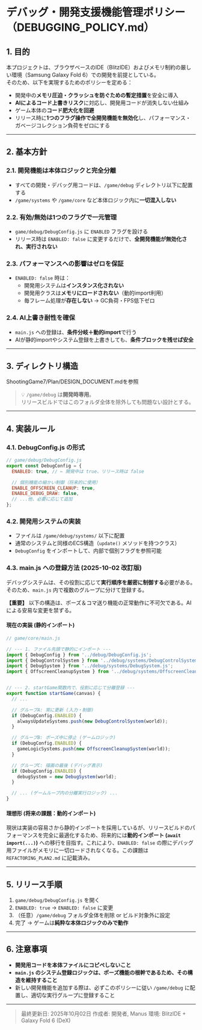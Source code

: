 # デバッグ・開発支援機能管理ポリシー（DEBUGGING_POLICY.md）

## 1. 目的

本プロジェクトは、ブラウザベースのIDE（BlitzIDE）およびメモリ制約の厳しい環境（Samsung Galaxy Fold 6）での開発を前提としている。  
そのため、以下を実現するためのポリシーを定める：

- 開発中の**メモリ圧迫・クラッシュを防ぐための暫定措置**を安全に導入
- **AIによるコード上書きリスク**に対応し、開発用コードが消失しない仕組み
- ゲーム本体の**コード肥大化を回避**
- リリース時に**1つのフラグ操作で全開発機能を無効化**し、パフォーマンス・ガベージコレクション負荷をゼロにする

---

## 2. 基本方針

### 2.1. 開発機能は本体ロジックと完全分離
- すべての開発・デバッグ用コードは、`/game/debug` ディレクトリ以下に配置する
- `/game/systems` や `/game/core` など本体ロジック内に**一切混入しない**

### 2.2. 有効/無効は1つのフラグで一元管理
- `game/debug/DebugConfig.js` に `ENABLED` フラグを設ける
- リリース時は `ENABLED: false` に変更するだけで、**全開発機能が無効化され、実行されない**

### 2.3. パフォーマンスへの影響はゼロを保証
- `ENABLED: false` 時は：
  - 開発用システムは**インスタンス化されない**
  - 開発用クラスは**メモリにロードされない**（動的import利用）
  - 毎フレーム処理が**存在しない** → GC負荷・FPS低下ゼロ

### 2.4. AI上書き耐性を確保
- `main.js` への登録は、**条件分岐＋動的import**で行う
- AIが静的importやシステム登録を上書きしても、**条件ブロックを残せば安全**

---

## 3. ディレクトリ構造

ShootingGame7/Plan/DESIGN_DOCUMENT.mdを参照

> 💡 `/game/debug` は**開発時専用**。  
> リリースビルドではこのフォルダ全体を除外しても問題ない設計とする。

---

## 4. 実装ルール

### 4.1. DebugConfig.js の形式

```js
// game/debug/DebugConfig.js
export const DebugConfig = {
  ENABLED: true, // ← 開発中は true、リリース時は false

  // 個別機能の細かい制御（将来的に使用）
  ENABLE_OFFSCREEN_CLEANUP: true,
  ENABLE_DEBUG_DRAW: false,
  // ...他、必要に応じて追加
};
```

### 4.2. 開発用システムの実装

- ファイルは `/game/debug/systems/` 以下に配置
- 通常のシステムと同様のECS構造（`update()` メソッドを持つクラス）
- `DebugConfig` をインポートして、内部で個別フラグを参照可能


### 4.3. main.js への登録方法 (2025-10-02 改訂版)

デバッグシステムは、その役割に応じて**実行順序を厳密に制御する**必要がある。そのため、`main.js` 内で複数のグループに分けて登録する。

**【重要】** 以下の構造は、ポーズ＆コマ送り機能の正常動作に不可欠である。AIによる安易な変更を禁ずる。

#### 現在の実装 (静的インポート)

```js
// game/core/main.js

// --- 1. ファイル先頭で静的にインポート ---
import { DebugConfig } from '../debug/DebugConfig.js';
import { DebugControlSystem } from '../debug/systems/DebugControlSystem.js';
import { DebugSystem } from '../debug/systems/DebugSystem.js';
import { OffscreenCleanupSystem } from '../debug/systems/OffscreenCleanupSystem.js';


// --- 2. startGame関数内で、役割に応じて分離登録 ---
export function startGame(canvas) {
  // ...

  // グループA: 常に更新 (入力・制御)
  if (DebugConfig.ENABLED) {
    alwaysUpdateSystems.push(new DebugControlSystem(world));
  }

  // グループB: ポーズ中に停止 (ゲームロジック)
  if (DebugConfig.ENABLED) {
    gameLogicSystems.push(new OffscreenCleanupSystem(world));
  }

  // グループC: 描画の最後 (デバッグ表示)
  if (DebugConfig.ENABLED) {
    debugSystem = new DebugSystem(world);
  }

  // ... (ゲームループ内の分離実行ロジック) ...
}
```

#### 理想形 (将来の課題：動的インポート)

現状は実装の容易さから静的インポートを採用しているが、リリースビルドのパフォーマンスを完全に最適化するため、将来的には**動的インポート (`await import(...)`)** への移行を目指す。これにより、`ENABLED: false` の際にデバッグ用ファイルがメモリに一切ロードされなくなる。この課題は `REFACTORING_PLAN2.md` に記載済み。

---

## 5. リリース手順

1. `game/debug/DebugConfig.js` を開く
2. `ENABLED: true` → `ENABLED: false` に変更
3. （任意）`/game/debug` フォルダ全体を削除 or ビルド対象外に設定
4. 完了 → ゲームは**純粋な本体ロジックのみで動作**

---

## 6. 注意事項
- **開発用コードを本体ファイルにコピペしないこと**
- **`main.js` のシステム登録ロジックは、ポーズ機能の根幹であるため、その構造を維持すること**
- 新しい開発機能を追加する際は、必ずこのポリシーに従い `/game/debug` に配置し、適切な実行グループに登録すること

---

> 最終更新日: 2025年10月02日
> 作成者: 開発者, Manus
> 環境: BlitzIDE + Galaxy Fold 6 (DeX)
```